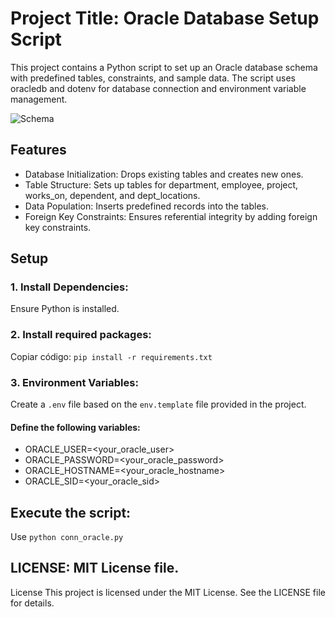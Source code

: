 # Project Title: Oracle Database Setup Script
This project contains a Python script to set up an Oracle database schema with predefined tables, constraints, and sample data. The script uses oracledb and dotenv for database connection and environment variable management.


![Schema](https://github.com/[cberdejo]/[OracleSqlConnectionExample]/blob/[main]/schema.png?raw=true)

## Features
- Database Initialization: Drops existing tables and creates new ones.
- Table Structure: Sets up tables for department, employee, project, works_on, dependent, and dept_locations.
- Data Population: Inserts predefined records into the tables.
- Foreign Key Constraints: Ensures referential integrity by adding foreign key constraints.
## Setup
### 1. Install Dependencies:

Ensure Python is installed.


### 2. Install required packages:


Copiar código: `pip install -r requirements.txt`


### 3. Environment Variables:


Create a `.env` file based on the `env.template` file provided in the project.


#### Define the following variables:

- ORACLE_USER=<your_oracle_user>
- ORACLE_PASSWORD=<your_oracle_password>
- ORACLE_HOSTNAME=<your_oracle_hostname>
- ORACLE_SID=<your_oracle_sid>


## Execute the script:

Use `python conn_oracle.py`




## LICENSE: MIT License file.
License
This project is licensed under the MIT License. See the LICENSE file for details.
